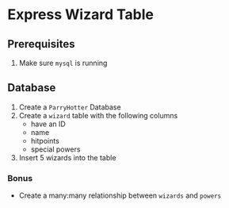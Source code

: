 # Express Wizard Table

## Prerequisites
1. Make sure `mysql` is running

## Database
1. Create a `ParryHotter` Database
1. Create a `wizard` table with the following columns 
    * have an ID
    * name
    * hitpoints
    * special powers
1. Insert 5 wizards into the table


### Bonus

* Create a many:many relationship between `wizards` and `powers`